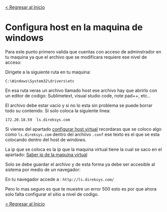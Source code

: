 [< Regresar al Inicio](./index.md)

# Configura host en la maquina de windows

Para este punto primero valida que cuentas con acceso de adminstrador en tu maquina ya que el archivo que se modificara requiere ese nivel de acceso:

Dirigete a la siguiente ruta en tu maquina:

``C:\Windows\System32\drivers\etc``

En esa ruta veras un archivo llamado host ese archivo hay que abrirlo con un editor de codigo: Sublimetext, visual studio code, note pad++, etc..

El archivo debe estar vacio y si no lo esta sin problema se puede borrar todo su contenido. Si solo coloca la siguiente linea:

``172.20.18.59	ls.direksys.com``

Si vienes del apartado [configurar host virtual](./configurar-virtual-host-maquina-virtual) recordaras que se coloco algo como ``ls.direksys.com`` dentro del archiivo ``.conf`` ese texto es el que se esta colocando dentro del host de windows.

La ip que se coloca es la ip que la maquina virtual tiene la cual se saco en el apartado: [Saber ip de la maquina virtual](./saber-ip-maquina-virtual.md)

Solo se debe guardar el archivo y de esta forma ya debe ser accesible al sistema por medio de un navegador:


En tu navegador accede a : ``http://ls.direksys.com/``

Pero lo mas seguro es que te muestre un error 500 esto es por que ahora solo falta configurar el sitio a nivel de codigo.


[< Regresar al Inicio](./index.md)